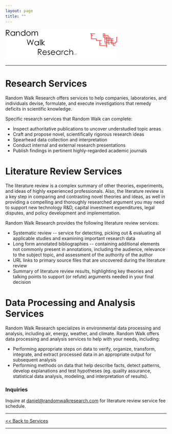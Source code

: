 ```yaml
---
layout: page
title: ""
---
```


<img align="middle" src="/assets/images/rwr_FULL7.png" alt="RWR" width="350"/>
<hr>

# Research Services

Random Walk Research offers services to help companies, laboratories, and individuals devise, formulate, and execute investigations that remedy deficits in scientific knowledge. 

Specific research services that Random Walk can complete:

- Inspect authoritative publications to uncover understudied topic areas
- Craft and propose novel, scientifically rigorous research ideas
- Spearhead data collection and interpretation
- Conduct internal and external research presentations
- Publish findings in pertinent highly-regarded academic journals

# Literature Review Services

The literature review is a complex summary of other theories, experiments, and ideas of highly experienced professionals. Also, the literature review is a key step in comparing and contrasting novel theories and ideas, as well in providing a compelling and thoroughly researched argument you may need to support new technology R&D, capital investment expenditures, legal disputes, and policy development and implementation.   

Random Walk Research provides the following literature review services: 

- Systematic review -- service for detecting, picking out & evaluating all applicable studies and examining important research data
- Long form annotated bibliographies -- containing additional elements not commonly present in annotations, including the audience, relevance to the subject topic, and assessment of the authority of the author
- URL links to primary source files that are uncovered during the literature review
- Summary of literature review results, highlighting key theories and talking points to support (or refute) arguments needed in your final decision

# Data Processing and Analysis Services
Random Walk Research specializes in environmental data processing and analysis, including air, energy, weather, and climate. Random Walk offers data processing and analysis services to help with your needs, including:

- Performing appropriate steps on data to verify, organize, transform, integrate, and extract processed data in an appropriate output for subsequent analysis
- Performing methods on data that help describe facts, detect patterns, develop explanations and test hypotheses (eg. quality assurance, statistical data analysis, modeling, and interpretation of results).



### Inquiries
Inquire at [daniel@randomwalkresearch.com](mailto:daniel@randomwalkresearch.com) for literature review service fee schedule.

---
[<< Back to Services](/services)

---


